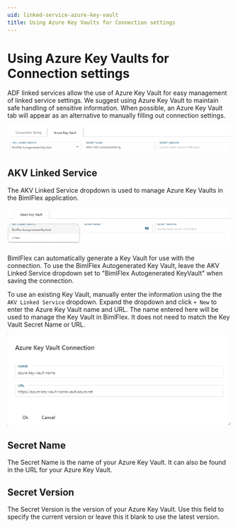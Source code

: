 ```yaml
---
uid: linked-service-azure-key-vault
title: Using Azure Key Vaults for Connection settings
---
```


# Using Azure Key Vaults for Connection settings

ADF linked services allow the use of Azure Key Vault for easy management of linked service settings. We suggest using Azure Key Vault to maintain safe handling of sensitive information. When possible, an Azure Key Vault tab will appear as an alternative to manually filling out connection settings.

![Azure Key Vault Form -border-image][akv]

## AKV Linked Service

The AKV Linked Service dropdown is used to manage Azure Key Vaults in the BimlFlex application.

![Azure Key Vault Form Dropdown -border-image][akv-dd]

BimlFlex can automatically generate a Key Vault for use with the connection. To use the BimlFlex Autogenerated Key Vault, leave the AKV Linked Service dropdown set to "BimlFlex Autogenerated KeyVault" when saving the connection.

To use an existing Key Vault, manually enter the information using the the `AKV Linked Service` dropdown. Expand the dropdown and click `+ New` to enter the Azure Key Vault name and URL. The name entered here will be used to manage the Key Vault in BimlFlex. It does not need to match the Key Vault Secret Name or URL.

![Add an Azure Key Vault -border-image][akv-add]

## Secret Name

The Secret Name is the name of your Azure Key Vault. It can also be found in the URL for your Azure Key Vault.

## Secret Version

The Secret Version is the version of your Azure Key Vault. Use this field to specify the current version or leave this it blank to use the latest version.

[akv]: images/bimlflex-ss-app-connections-akv.png "Azure Key Vault"
[akv-add]: images/bimlflex-ss-app-connections-akv-add.png "Add an Azure Key Vault"
[akv-dd]: images/bimlflex-ss-app-connections-akv-dd.png "Azure Key Vault Drop Down"
